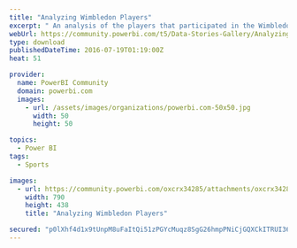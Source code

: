 ```yaml
---
title: "Analyzing Wimbledon Players"
excerpt: "﻿ An analysis of the players that participated in the Wimbledon tournament, along with scores of all completed matches, and a preview of the players"
webUrl: https://community.powerbi.com/t5/Data-Stories-Gallery/Analyzing-Wimbledon-Players/m-p/51132
type: download
publishedDateTime: 2016-07-19T01:19:00Z
heat: 51

provider:
  name: PowerBI Community
  domain: powerbi.com
  images:
    - url: /assets/images/organizations/powerbi.com-50x50.jpg
      width: 50
      height: 50

topics:
  - Power BI
tags:
  - Sports

images:
  - url: https://community.powerbi.com/oxcrx34285/attachments/oxcrx34285/DataStoriesGallery/159/1/Wimbledon%20and%20Power%20BI%20-%20800.png
    width: 790
    height: 438
    title: "Analyzing Wimbledon Players"

secured: "p0lXhf4d1x9tUnpM8uFaItQi51zPGYcMuqz8SgG26hmpPNiCjGQXCkITRUI36w6EwWmnRduaoqqstr0i6Hby8V3UWpBDsn1NgIJ4T7pmOd1fThIJTplo31sYmhPydcu/ix5te3UELc6qmFL6YIJL1MVoXU5BBgyZ/DGGW7omRkXyhOoP7kRPykaCy8QcgvEvVEa4io75EE67AYoUEJoQmPqjz2hwbeb3F0mROuqL5WlntIY5kuOpPAa6uRA6fD8MDjx13AFCOQiHzLQDEK3SEtgzW6Nsd9fZ5HZb08S3TcJoSq6Jc1BL1lCpJkcG85w+hW/Ufwr3XSiSx6krvtZGY3tAMuuvrH/4uTB+3vImbk/IJiDZfGwKiPIBXPhYeFtm;88YzAnhrsssG8LXBeRYl4Q=="
---
```


